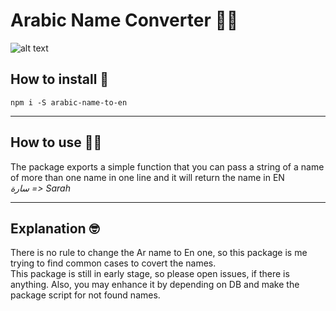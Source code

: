 # Arabic Name Converter 👳‍♂️

![alt text](https://i.ibb.co/ByDkG4P/Kapture-2019-09-09-at-12-10-26.gif)

## How to install 🧐
```
npm i -S arabic-name-to-en
```
 ---
## How to use 👨‍💻

The package exports a simple function that you can pass a string of a name of more than one name in one line and it will return the name in EN
<br />
*سارة => Sarah*

---
## Explanation 🤓

There is no rule to change the Ar name to En one, so this package is me trying to find common cases to covert the names.
<br />
This package is still in early stage, so please open issues, if there is anything. Also, you may enhance it by depending on DB and make the package script for not found names.
